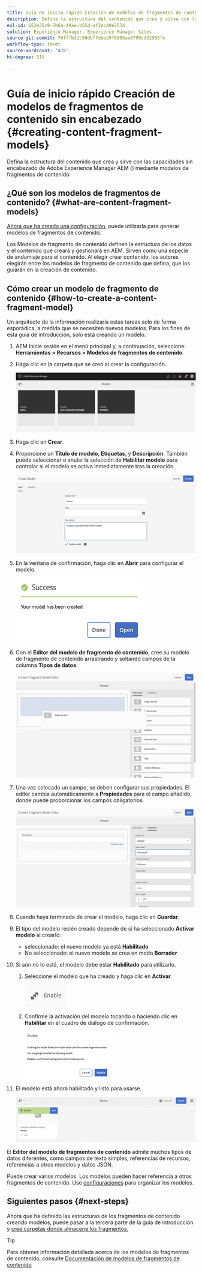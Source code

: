 ```yaml
---
title: Guía de inicio rápido Creación de modelos de fragmentos de contenido sin encabezado
description: Defina la estructura del contenido que crea y sirve con las capacidades sin encabezado de Adobe Experience Manager AEM () mediante modelos de fragmentos de contenido.
exl-id: 653e35c9-7b6a-49ae-b55d-af2ec40e257d
solution: Experience Manager, Experience Manager Sites
source-git-commit: 76fffb11c56dbf7ebee9f6805ae0799cd32985fe
workflow-type: tm+mt
source-wordcount: '478'
ht-degree: 51%

---
```


# Guía de inicio rápido Creación de modelos de fragmentos de contenido sin encabezado {#creating-content-fragment-models}

Defina la estructura del contenido que crea y sirve con las capacidades sin encabezado de Adobe Experience Manager AEM () mediante modelos de fragmentos de contenido.

## ¿Qué son los modelos de fragmentos de contenido? {#what-are-content-fragment-models}

[Ahora que ha creado una configuración,](create-configuration.md) puede utilizarla para generar modelos de fragmentos de contenido.

Los Modelos de fragmento de contenido definen la estructura de los datos y el contenido que creará y gestionará en AEM. Sirven como una especie de andamiaje para el contenido. Al elegir crear contenido, los autores elegirán entre los modelos de fragmento de contenido que defina, que los guiarán en la creación de contenido.

## Cómo crear un modelo de fragmento de contenido {#how-to-create-a-content-fragment-model}

Un arquitecto de la información realizaría estas tareas solo de forma esporádica, a medida que se necesiten nuevos modelos. Para los fines de esta guía de introducción, solo está creando un modelo.

1. AEM Inicie sesión en el menú principal y, a continuación, seleccione: **Herramientas > Recursos > Modelos de fragmentos de contenido**.
1. Haga clic en la carpeta que se creó al crear la configuración.

   ![La carpeta de modelos](assets/models-folder.png)
1. Haga clic en **Crear**.
1. Proporcione un **Título de modelo**, **Etiquetas**, y **Descripción**. También puede seleccionar o anular la selección de **Habilitar modelo** para controlar si el modelo se activa inmediatamente tras la creación.

   ![Creación de un modelo](assets/models-create.png)
1. En la ventana de confirmación, haga clic en **Abrir** para configurar el modelo.

   ![Ventana de confirmación](assets/models-confirmation.png)
1. Con el **Editor del modelo de fragmento de contenido**, cree su modelo de fragmento de contenido arrastrando y soltando campos de la columna **Tipos de datos**.

   ![Arrastre y coloque campos](assets/models-drag-and-drop.png)

1. Una vez colocado un campo, se deben configurar sus propiedades. El editor cambia automáticamente a **Propiedades** para el campo añadido, donde puede proporcionar los campos obligatorios.

   ![Configure las propiedades](assets/models-configure-properties.png)
1. Cuando haya terminado de crear el modelo, haga clic en **Guardar**.

1. El tipo del modelo recién creado depende de si ha seleccionado **Activar modelo** al crearlo:
   * seleccionado: el nuevo modelo ya está **Habilitado**
   * No seleccionado: el nuevo modelo se crea en modo **Borrador**

1. Si aún no lo está, el modelo debe estar **Habilitado** para utilizarlo.
   1. Seleccione el modelo que ha creado y haga clic en **Activar**.

      ![Activación del modelo](assets/models-enable.png)
   1. Confirme la activación del modelo tocando o haciendo clic en **Habilitar** en el cuadro de diálogo de confirmación.

      ![Activación del cuadro de diálogo de confirmación](assets/models-enabling.png)
1. El modelo está ahora habilitado y listo para usarse.

   ![Modelo habilitado](assets/models-enabled.png)

El **Editor del modelo de fragmentos de contenido** admite muchos tipos de datos diferentes, como campos de texto simples, referencias de recursos, referencias a otros modelos y datos JSON.

Puede crear varios modelos. Los modelos pueden hacer referencia a otros fragmentos de contenido. Use [configuraciones](create-configuration.md) para organizar los modelos.

## Siguientes pasos {#next-steps}

Ahora que ha definido las estructuras de los fragmentos de contenido creando modelos, puede pasar a la tercera parte de la guía de introducción y [cree carpetas donde almacene los fragmentos.](create-assets-folder.md)

>[!TIP]
>
>Para obtener información detallada acerca de los modelos de fragmentos de contenido, consulte [Documentación de modelos de fragmentos de contenido](/help/assets/content-fragments/content-fragments-models.md)
